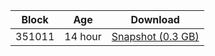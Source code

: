 |     Block   |     Age     |   Download  |
| ----------- | ----------- | ----------- |
|   351011   |  14 hour | [Snapshot (0.3 GB)](https://s3.eu-central-1.amazonaws.com/w3coins.io/snapshots/lava-testnet/lava_snapsot_latest.tar.lz4)  |
